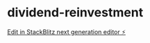 # dividend-reinvestment

[Edit in StackBlitz next generation editor ⚡️](https://stackblitz.com/~/github.com/toddbrannon/dividend-reinvestment)